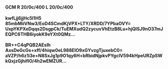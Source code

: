 #### GCM R 20/0c/400 L 20/0c/400
**kwfLjj6jjHc5I1H5**<br/>**85mbMiiVNw3/EoD4SCmdKjVPX+LTY/XRDD/7YPbaOVY=**<br/>**UxpYKPXeDqqs2DsgpCk/TuEMXudQ2zycuvVhEtzB8Lu+hjQlSJ9nO37mJEQPC6THB6iyokK9eYXt0QMz...**<br/><br/>
**BR++C4qPQB2AEsIh**<br/>**AxsDeGcGs+xff/4hiqw0eL988ElO9xGYvzgTjuxebC0=**<br/>**aVZP/h6z1i3e+N8SxJg1p9O1qy6H+bRbidNjpkvPYgcIV594kHpeURZpSWkQxjzGjhifIO/4h2wEMZUR...**